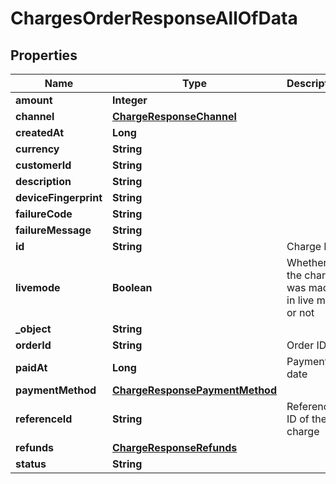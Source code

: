 

# ChargesOrderResponseAllOfData


## Properties

| Name | Type | Description | Notes |
|------------ | ------------- | ------------- | -------------|
|**amount** | **Integer** |  |  [optional] |
|**channel** | [**ChargeResponseChannel**](ChargeResponseChannel.md) |  |  [optional] |
|**createdAt** | **Long** |  |  [optional] |
|**currency** | **String** |  |  [optional] |
|**customerId** | **String** |  |  [optional] |
|**description** | **String** |  |  [optional] |
|**deviceFingerprint** | **String** |  |  [optional] |
|**failureCode** | **String** |  |  [optional] |
|**failureMessage** | **String** |  |  [optional] |
|**id** | **String** | Charge ID |  [optional] |
|**livemode** | **Boolean** | Whether the charge was made in live mode or not |  [optional] |
|**_object** | **String** |  |  [optional] |
|**orderId** | **String** | Order ID |  [optional] |
|**paidAt** | **Long** | Payment date |  [optional] |
|**paymentMethod** | [**ChargeResponsePaymentMethod**](ChargeResponsePaymentMethod.md) |  |  [optional] |
|**referenceId** | **String** | Reference ID of the charge |  [optional] |
|**refunds** | [**ChargeResponseRefunds**](ChargeResponseRefunds.md) |  |  [optional] |
|**status** | **String** |  |  [optional] |



